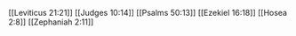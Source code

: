 [[Leviticus 21:21]]
[[Judges 10:14]]
[[Psalms 50:13]]
[[Ezekiel 16:18]]
[[Hosea 2:8]]
[[Zephaniah 2:11]]
